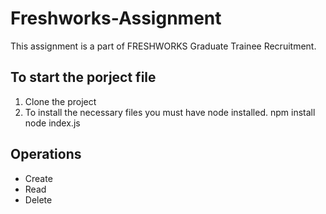 # Freshworks-Assignment
  This assignment is a part of FRESHWORKS Graduate Trainee Recruitment.
  
## To start the porject file
  1. Clone the project 
  2. To install the necessary files you must have node installed.
      npm install
      node index.js

## Operations
 - Create
 - Read
 - Delete
